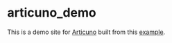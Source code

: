 # articuno_demo

This is a demo site for [Articuno](https://github.com/mvkvc/articuno) built from this [example](https://elixirschool.com/en/lessons/misc/nimble_publisher).
